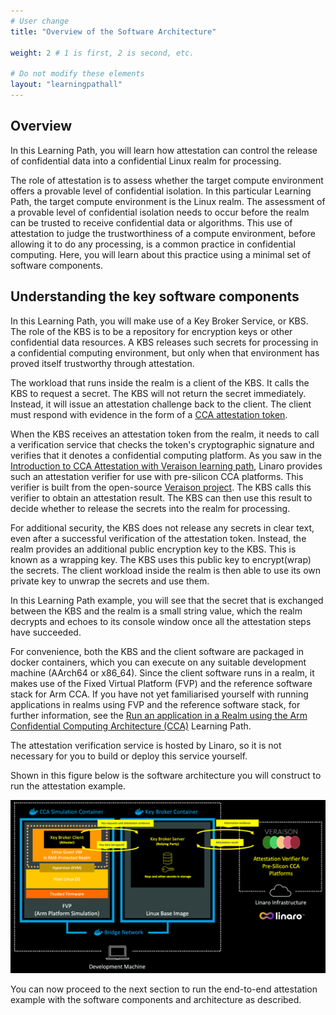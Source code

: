 ```yaml
---
# User change
title: "Overview of the Software Architecture"

weight: 2 # 1 is first, 2 is second, etc.

# Do not modify these elements
layout: "learningpathall"
---
```


## Overview 
In this Learning Path, you will learn how attestation can control the release of confidential data into a confidential Linux realm for processing.

The role of attestation is to assess whether the target compute environment offers a provable level of confidential isolation. In this particular Learning Path, the target compute environment is the Linux realm. The assessment of a provable level of confidential isolation needs to occur before the realm can be trusted to receive confidential data or algorithms. This use of attestation to judge the trustworthiness of a compute environment, before allowing it to do any processing, is a common practice in confidential computing. Here, you will learn about this practice using a minimal set of software components.

## Understanding the key software components 
In this Learning Path, you will make use of a Key Broker Service, or KBS. The role of the KBS is to be a repository for encryption keys or other confidential data resources. A KBS releases such secrets for processing in a confidential computing environment, but only when that environment has proved itself trustworthy through attestation.

The workload that runs inside the realm is a client of the KBS. It calls the KBS to request a secret. The KBS will not return the secret immediately. Instead, it will issue an attestation challenge back to the client. The client must respond with evidence in the form of a [CCA attestation token](/learning-paths/servers-and-cloud-computing/cca-container/cca-container/#obtain-a-cca-attestation-token-from-the-virtual-guest-in-a-realm).

When the KBS receives an attestation token from the realm, it needs to call a verification service that checks the token's cryptographic signature and verifies that it denotes a confidential computing platform. As you saw in the [Introduction to CCA Attestation with Veraison learning path](/learning-paths/servers-and-cloud-computing/cca-veraison), Linaro provides such an attestation verifier for use with pre-silicon CCA platforms. This verifier is built from the open-source [Veraison project](https://github.com/veraison). The KBS calls this verifier to obtain an attestation result. The KBS can then use this result to decide whether to release the secrets into the realm for processing.

For additional security, the KBS does not release any secrets in clear text, even after a successful verification of the attestation token. Instead, the realm provides an additional public encryption key to the KBS. This is known as a wrapping key. The KBS uses this public key to encrypt(wrap) the secrets. The client workload inside the realm is then able to use its own private key to unwrap the secrets and use them.

In this Learning Path example, you will see that the secret that is exchanged between the KBS and the realm is a small string value, which the realm decrypts and echoes to its console window once all the attestation steps have succeeded.

For convenience, both the KBS and the client software are packaged in docker containers, which you can execute on any suitable development machine (AArch64 or x86_64). Since the client software runs in a realm, it makes use of the Fixed Virtual Platform (FVP) and the reference software stack for Arm CCA. If you have not yet familiarised yourself with running applications in realms using FVP and the reference software stack, for further information, see the [Run an application in a Realm using the Arm Confidential Computing Architecture (CCA)](/learning-paths/servers-and-cloud-computing/cca-container) Learning Path.

The attestation verification service is hosted by Linaro, so it is not necessary for you to build or deploy this service yourself.

Shown in this figure below is the software architecture you will construct to run the attestation example.

![cca-essentials](cca-essentials.png)

You can now proceed to the next section to run the end-to-end attestation example with the software components and architecture as described.
